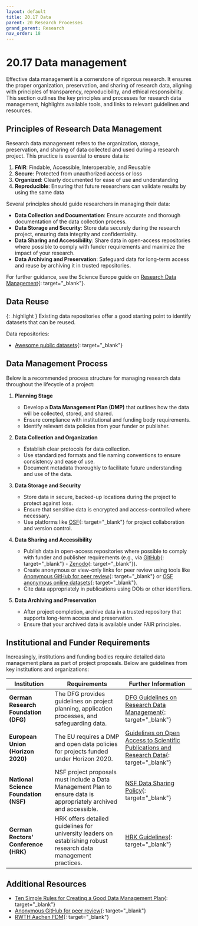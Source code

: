 ```yaml
---
layout: default
title: 20.17 Data
parent: 20 Research Processes
grand_parent: Research
nav_order: 18
---
```


# 20.17 Data management

Effective data management is a cornerstone of rigorous research. It ensures the proper organization, preservation, and sharing of research data, aligning with principles of transparency, reproducibility, and ethical responsibility. This section outlines the key principles and processes for research data management, highlights available tools, and links to relevant guidelines and resources.

## Principles of Research Data Management

Research data management refers to the organization, storage, preservation, and sharing of data collected and used during a research project. This practice is essential to ensure data is:

1. **FAIR**: Findable, Accessible, Interoperable, and Reusable
2. **Secure**: Protected from unauthorized access or loss
3. **Organized**: Clearly documented for ease of use and understanding
4. **Reproducible**: Ensuring that future researchers can validate results by using the same data

Several principles should guide researchers in managing their data:

- **Data Collection and Documentation**: Ensure accurate and thorough documentation of the data collection process.
- **Data Storage and Security**: Store data securely during the research project, ensuring data integrity and confidentiality.
- **Data Sharing and Accessibility**: Share data in open-access repositories where possible to comply with funder requirements and maximize the impact of your research.
- **Data Archiving and Preservation**: Safeguard data for long-term access and reuse by archiving it in trusted repositories.

For further guidance, see the Science Europe guide on [Research Data Management](https://scienceeurope.org/our-priorities/research-data/research-data-management){: target="_blank"}.

## Data Reuse

{: .highlight } 
Existing data repositories offer a good starting point to identify datasets that can be reused.

Data repositories:

- [Awesome public datasets](https://github.com/awesomedata/awesome-public-datasets){: target="_blank"}

## Data Management Process

Below is a recommended process structure for managing research data throughout the lifecycle of a project:

1. **Planning Stage**
   - Develop a **Data Management Plan (DMP)** that outlines how the data will be collected, stored, and shared.
   - Ensure compliance with institutional and funding body requirements.
   - Identify relevant data policies from your funder or publisher.

2. **Data Collection and Organization**
   - Establish clear protocols for data collection.
   - Use standardized formats and file naming conventions to ensure consistency and ease of use.
   - Document metadata thoroughly to facilitate future understanding and use of the data.

3. **Data Storage and Security**
   - Store data in secure, backed-up locations during the project to protect against loss.
   - Ensure that sensitive data is encrypted and access-controlled where necessary.
   - Use platforms like [OSF](https://help.osf.io/article/201-create-a-view-only-link-for-a-project){: target="_blank"} for project collaboration and version control.

4. **Data Sharing and Accessibility**
   - Publish data in open-access repositories where possible to comply with funder and publisher requirements (e.g., via [GitHub](https://docs.github.com/de/repositories/archiving-a-github-repository/referencing-and-citing-content){: target="_blank"} - [Zenodo](https://zenodo.org/){: target="_blank"}).
   - Create anonymous or view-only links for peer review using tools like [Anonymous GitHub for peer review](https://anonymous.4open.science/){: target="_blank"} or [OSF anonymous online datasets](https://help.osf.io/article/201-create-a-view-only-link-for-a-project){: target="_blank"}.
   - Cite data appropriately in publications using DOIs or other identifiers.

5. **Data Archiving and Preservation**
   - After project completion, archive data in a trusted repository that supports long-term access and preservation.
   - Ensure that your archived data is available under FAIR principles.

## Institutional and Funder Requirements

Increasingly, institutions and funding bodies require detailed data management plans as part of project proposals. Below are guidelines from key institutions and organizations:

| Institution | Requirements | Further Information |
|-------------|---------------|---------------------|
| **German Research Foundation (DFG)** | The DFG provides guidelines on project planning, application processes, and safeguarding data. | [DFG Guidelines on Research Data Management](https://www.dfg.de/en/research_funding/programmes/infrastructure/lis/funding_opportunities/research_data/){: target="_blank"} |
| **European Union (Horizon 2020)** | The EU requires a DMP and open data policies for projects funded under Horizon 2020. | [Guidelines on Open Access to Scientific Publications and Research Data](https://ec.europa.eu/research/participants/data/ref/h2020/grants_manual/hi/oa_pilot/h2020-hi-oa-data-mgt_en.pdf){: target="_blank"} |
| **National Science Foundation (NSF)** | NSF project proposals must include a Data Management Plan to ensure data is appropriately archived and accessible. | [NSF Data Sharing Policy](https://www.nsf.gov/bfa/dias/policy/dmp.jsp){: target="_blank"} |
| **German Rectors' Conference (HRK)** | HRK offers detailed guidelines for university leaders on establishing robust research data management practices. | [HRK Guidelines](https://www.hrk.de/positionen/beschluss/detail/management-von-forschungsdaten-eine-zentrale-strategische-herausforderung-fuer-hochschulleitungen/){: target="_blank"} |

## Additional Resources

- [Ten Simple Rules for Creating a Good Data Management Plan](https://journals.plos.org/ploscompbiol/article?id=10.1371/journal.pcbi.1004525){: target="_blank"}
- [Anonymous GitHub for peer review](https://anonymous.4open.science/){: target="_blank"}
- [RWTH Aachen FDM](https://www.rwth-aachen.de/cms/root/forschung/forschungsdatenmanagement/erste-schritte/~svay/was-ist-forschungsdaten-management-/?lidx=1){: target="_blank"}

